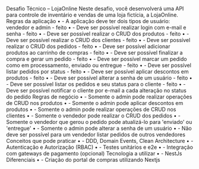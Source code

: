 Desafio Técnico – LojaOnline
Neste desafio, você desenvolverá uma API para controle de inventário e vendas de uma loja
fictícia, a LojaOnline.
Regras da aplicação
• - A aplicação deve ter dois tipos de usuário: vendedor e admin - feito
• - Deve ser possível realizar login com e-mail e senha - feito
• - Deve ser possível realizar o CRUD dos produtos - feito
• - Deve ser possível realizar o CRUD dos clientes - feito
• - Deve ser possível realizar o CRUD dos pedidos - feito
• - Deve ser possível adicionar produtos ao carrinho de compras - feito
• - Deve ser possível finalizar a compra e gerar um pedido - feito
• - Deve ser possível marcar um pedido como em processamento, enviado ou entregue - feito
• - Deve ser possível listar pedidos por status - feito
• - Deve ser possível aplicar descontos em produtos - feito
• - Deve ser possível alterar a senha de um usuário - feito
• - Deve ser possível listar os pedidos e seu status para o cliente - feito
• - Deve ser possível notificar o cliente por e-mail a cada alteração no status do pedido
Regras de negócio
• - Somente o admin pode realizar operações de CRUD nos produtos
• - Somente o admin pode aplicar descontos em produtos
• - Somente o admin pode realizar operações de CRUD nos clientes
• - Somente o vendedor pode realizar o CRUD dos pedidos
• - Somente o vendedor que gerou o pedido pode atualizá-lo para 'enviado' ou 'entregue'
• - Somente o admin pode alterar a senha de um usuário
• - Não deve ser possível para um vendedor listar pedidos de outros vendedores
Conceitos que pode praticar
• - DDD, Domain Events, Clean Architecture
• - Autenticação e Autorização (RBAC)
• - Testes unitários e e2e
• - Integração com gateways de pagamento (opcional)
Tecnologia a utilizar
• - NestJs
Diferenciais
• - Criação do portal de compras utilizando Nextjs